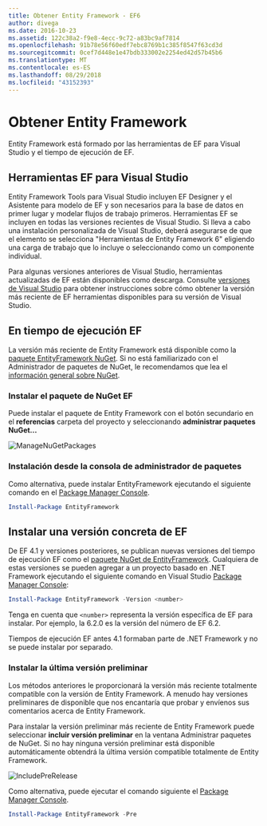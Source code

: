 ```yaml
---
title: Obtener Entity Framework - EF6
author: divega
ms.date: 2016-10-23
ms.assetid: 122c38a2-f9e8-4ecc-9c72-a83bc9af7814
ms.openlocfilehash: 91b78e56f60edf7ebc8769b1c385f8547f63cd3d
ms.sourcegitcommit: 0cef7d448e1e47bdb333002e2254ed42d57b45b6
ms.translationtype: MT
ms.contentlocale: es-ES
ms.lasthandoff: 08/29/2018
ms.locfileid: "43152393"
---
```

# <a name="get-entity-framework"></a>Obtener Entity Framework
Entity Framework está formado por las herramientas de EF para Visual Studio y el tiempo de ejecución de EF.

## <a name="ef-tools-for-visual-studio"></a>Herramientas EF para Visual Studio

Entity Framework Tools para Visual Studio incluyen EF Designer y el Asistente para modelo de EF y son necesarios para la base de datos en primer lugar y modelar flujos de trabajo primeros. Herramientas EF se incluyen en todas las versiones recientes de Visual Studio. Si lleva a cabo una instalación personalizada de Visual Studio, deberá asegurarse de que el elemento se selecciona "Herramientas de Entity Framework 6" eligiendo una carga de trabajo que lo incluye o seleccionando como un componente individual.

Para algunas versiones anteriores de Visual Studio, herramientas actualizadas de EF están disponibles como descarga. Consulte [versiones de Visual Studio](~/ef6/what-is-new/visual-studio.md) para obtener instrucciones sobre cómo obtener la versión más reciente de EF herramientas disponibles para su versión de Visual Studio.

## <a name="ef-runtime"></a>En tiempo de ejecución EF

La versión más reciente de Entity Framework está disponible como la [paquete EntityFramework NuGet](http://nuget.org/packages/EntityFramework/). Si no está familiarizado con el Administrador de paquetes de NuGet, le recomendamos que lea el [información general sobre NuGet](https://docs.microsoft.com/nuget/consume-packages/overview-and-workflow).

### <a name="installing-the-ef-nuget-package"></a>Instalar el paquete de NuGet EF

Puede instalar el paquete de Entity Framework con el botón secundario en el **referencias** carpeta del proyecto y seleccionando **administrar paquetes NuGet...**

![ManageNuGetPackages](~/ef6/media/managenugetpackages.png)

### <a name="installing-from-package-manager-console"></a>Instalación desde la consola de administrador de paquetes

Como alternativa, puede instalar EntityFramework ejecutando el siguiente comando en el [Package Manager Console](http://docs.nuget.org/docs/start-here/using-the-package-manager-console).

``` powershell
Install-Package EntityFramework
```

## <a name="installing-a-specific-version-of-ef"></a>Instalar una versión concreta de EF

De EF 4.1 y versiones posteriores, se publican nuevas versiones del tiempo de ejecución EF como el [paquete NuGet de EntityFramework](https://www.nuget.org/packages/EntityFramework/). Cualquiera de estas versiones se pueden agregar a un proyecto basado en .NET Framework ejecutando el siguiente comando en Visual Studio [Package Manager Console](http://docs.nuget.org/docs/start-here/using-the-package-manager-console):

``` powershell
Install-Package EntityFramework -Version <number>
```

Tenga en cuenta que `<number>` representa la versión específica de EF para instalar. Por ejemplo, la 6.2.0 es la versión del número de EF 6.2.   

Tiempos de ejecución EF antes 4.1 formaban parte de .NET Framework y no se puede instalar por separado.

### <a name="installing-the-latest-preview"></a>Instalar la última versión preliminar

Los métodos anteriores le proporcionará la versión más reciente totalmente compatible con la versión de Entity Framework. A menudo hay versiones preliminares de disponible que nos encantaría que probar y envíenos sus comentarios acerca de Entity Framework.

Para instalar la versión preliminar más reciente de Entity Framework puede seleccionar **incluir versión preliminar** en la ventana Administrar paquetes de NuGet. Si no hay ninguna versión preliminar está disponible automáticamente obtendrá la última versión compatible totalmente de Entity Framework.

![IncludePreRelease](~/ef6/media/includeprerelease.png)

Como alternativa, puede ejecutar el comando siguiente el [Package Manager Console](http://docs.nuget.org/docs/start-here/using-the-package-manager-console).

``` powershell
Install-Package EntityFramework -Pre
```

